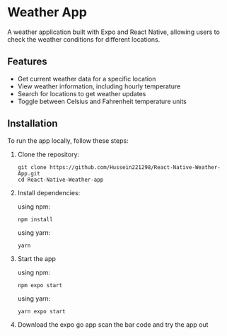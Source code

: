 # Weather App

A weather application built with Expo and React Native, allowing users to check the weather conditions for different locations.

## Features

- Get current weather data for a specific location
- View weather information, including hourly temperature
- Search for locations to get weather updates
- Toggle between Celsius and Fahrenheit temperature units

## Installation

To run the app locally, follow these steps:

1. Clone the repository:

   ```shell
   git clone https://github.com/Hussein221298/React-Native-Weather-App.git
   cd React-Native-Weather-app
   ```
 
2. Install dependencies:

    using npm:
    ```shell
    npm install
    ```
  
    using yarn:
      ```shell
      yarn
    ````

3. Start the app

    using npm:
    ```shell
    npm expo start
    ```

    using yarn:
    ```shell
    yarn expo start
    ````

4. Download the expo go app scan the bar code and try the app out


 
